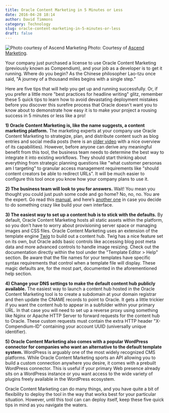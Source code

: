 ```yaml
---
title: Oracle Content Marketing in 5 Minutes or Less
date: 2016-04-28 18:14
author: David Timmons
category: Technology
slug: oracle-content-marketing-in-5-minutes-or-less
draft: false
---
```


![Photo courtesy of Ascend Marketing][1]
<span class="img-caption">
  Photo: Courtesy of [Ascend Marketing][2].
</span>

Your company just purchased a license to use Oracle Content Marketing
(previously known as Compendium), and your job as a developer is to get
it running. Where do you begin? As the Chinese philosopher Lao-tzu once
said, "A journey of a thousand miles begins with a single step."

Here are five tips that will help you get up and running successfully.
Or, if you prefer a little more "best practices for headline writing"
glitz, remember these 5 quick tips to learn how to avoid devastating
deployment mistakes before you discover this surefire process that
Oracle doesn't want you to know about to demonstrate how easy it is to
make your project a rousing success in 5 minutes or less like a pro!

**1) Oracle Content Marketing is, like the name suggests, a content marketing platform.**
The marketing experts at your company use Oracle Content Marketing to
strategize, plan, and distribute content such as blog entries and social
media posts (here is an [older video][3] with a nice overview of its
capabilities). However, before anyone can derive any meaningful benefit
from this tool, the business team needs to determine the best way to
integrate it into existing workflows. They should start thinking about
everything from strategic planning questions like "what customer personas
am I targeting" to granular access management requirements like "should
content creators be able to redirect URLs". It will be much easier to
configure this tool once you know how your company plans to use it.

**2) The business team will look to you for answers.**
Wait! You mean you thought you could just push some code and go home? No, no, no.
You are the expert. Go read this [manual][4], and here’s [another one][5]
in case you decide to do something crazy like build your own interface.

**3) The easiest way to set up a content hub is to stick with the defaults.**
By default, Oracle Content Marketing hosts all static assets
within the platform, so you don't have to worry about provisioning
server space or managing images and CSS files. Oracle Content Marketing
uses an extension of the template engine [Twig][] to build out a content
hub. Twig has a nice feature set on its own, but Oracle adds basic
controls like accessing blog post meta data and more advanced controls
to handle image resizing. Check out the documentation directly within
the tool under the "Template Editor &gt; Help" section. Be aware that the
file names for your templates have specific syntax requirements that
control when a template file will display. These magic defaults are, for
the most part, documented in the aforementioned help section.

**4) Change your DNS settings to make the default content hub publicly available.**
The easiest way to launch a content hub hosted in the Oracle Content Marketing
tool is to create a subdomain at your domain registrar and then update the
CNAME records to point to Oracle. It gets a little trickier if you want the
content hub to appear in a subfolder within your primary URL. In that case you
will need to set up a reverse proxy using something like Nginx or Apache HTTP
Server to forward requests for the content hub to Oracle. These custom requests
must contain the extra HTTP header "X-Compendium-ID" containing your account
UUID (universally unique identifier).

**5) Oracle Content Marketing also comes with a popular WordPress
connector for companies who want an alternative to the default template
system.** WordPress is arguably one of the most widely recognized CMS
platforms. While Oracle Content Marketing sports an API allowing you to
build a custom connection anywhere you desire, it comes with a prebuilt
WordPress connector. This is useful if your primary Web presence already
sits on a WordPress instance or you want access to the wide variety of
plugins freely available in the WordPress ecosystem.

Oracle Content Marketing can do many things, and you have quite a bit of
flexibility to deploy the tool in the way that works best for your
particular situation. However, until this tool can can deploy itself,
keep these five quick tips in mind as you navigate the waters.


[1]: {filename}/images/2016/07/oracle-content-marketing.jpg
  "Nothing says '5 minutes or less' like a stopwatch!"

[2]: http://thinking.ascend.marketing/oracle-content-marketing-in-5-minutes-or-less
  "View this post on the Ascend Marketing blog."

[3]: https://vimeo.com/78224158
  "Visit vimeo.com."

[4]: http://docs.oracle.com/cloud/latest/marketingcs_gs/OMCBD/
  "Visit docs.oracle.com."

[5]: http://docs.oracle.com/cloud/latest/marketingcs_gs/OMCBC/index.html
  "Visit docs.oracle.com."

[Twig]: http://twig.sensiolabs.org/
  "Click here to visit the official Twig website."
